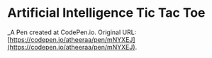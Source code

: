 # Artificial Intelligence Tic Tac Toe
 _A Pen created at CodePen.io. Original URL: [https://codepen.io/atheeraa/pen/mNYXEJ](https://codepen.io/atheeraa/pen/mNYXEJ).

 